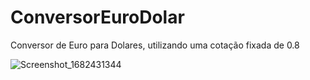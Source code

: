 # ConversorEuroDolar
Conversor de Euro para Dolares, utilizando uma cotação fixada de 0.8

![Screenshot_1682431344](https://user-images.githubusercontent.com/13179667/234302278-5662d91d-2f85-4351-b4a5-78467dc15b77.png)
